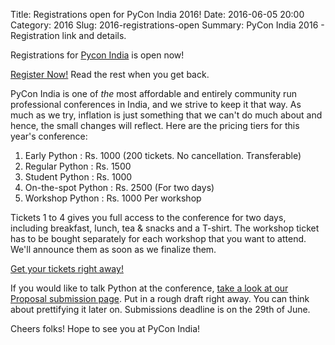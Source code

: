 Title: Registrations open for PyCon India 2016!
Date: 2016-06-05 20:00
Category: 2016
Slug: 2016-registrations-open
Summary: PyCon India 2016 - Registration link and details.

Registrations for [Pycon India](http://in.pycon.org/2016) is open now!

[Register Now!](https://in.explara.com/e/pycon-india-2016) Read the rest when you
get back.

PyCon India is one of *the* most affordable and entirely community run professional
conferences in India, and we strive to keep it that way. As much as we try, inflation
is just something that we can't do much about and hence, the small changes will reflect.
Here are the pricing tiers for this year's conference:

1. Early Python          : Rs. 1000 (200 tickets. No cancellation. Transferable)
2. Regular Python        : Rs. 1500
3. Student Python        : Rs. 1000
4. On-the-spot Python    : Rs. 2500 (For two days)
5. Workshop Python       : Rs. 1000 Per workshop

Tickets 1 to 4 gives you full access to the conference for two days, including breakfast,
 lunch, tea & snacks and a T-shirt. The workshop ticket has to be bought separately for
each workshop that you want to attend. We'll announce them as soon as we finalize them.

[Get your tickets right away!](https://in.explara.com/e/pycon-india-2016)

If you would like to talk Python at the conference, [take a look at our Proposal
submission page](https://in.pycon.org/cfp/pycon-india-2016/proposals/). Put in a rough
draft right away. You can think about prettifying it later on. Submissions deadline is
on the 29th of June.

Cheers folks! Hope to see you at PyCon India!
